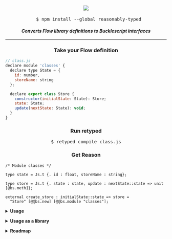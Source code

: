 <h1 align="center"><img src="https://github.com/rrdelaney/ReasonablyTyped/raw/master/logo.png"></h1>

<pre align="center">
  $ npm install --global reasonably-typed
</pre>

<h4 align="center"><i>Converts Flow library definitions to Bucklescript interfaces</i></h4>

<hr>

<h3 align="center">Take your Flow definition</h3>

```js
// class.js
declare module 'classes' {
  declare type State = {
    id: number,
    storeName: string
  };

  declare export class Store {
    constructor(initialState: State): Store;
    state: State;
    update(nextState: State): void;
  }
}
```

<h3 align="center">Run retyped</h3>

<pre align="center">
$ retyped compile class.js
</pre>

<h3 align="center">Get Reason</h3>

```reason
/* Module classes */

type state = Js.t {. id : float, storeName : string};

type store = Js.t {. state : state, update : nextState::state => unit [@bs.meth]};

external create_store : initialState::state => store =
  "Store" [@@bs.new] [@@bs.module "classes"];
```

<p><details>
<summary><b>Usage</b></summary>

```
retyped

Commands:
  compile [files...]  Generate BuckleScript interfaces from a file

Options:
  --version     Show version number                                    [boolean]
  --help        Show help                                              [boolean]
      
```
</details></p>

<p><details>
<summary><b>Usage as a library</b></summary>
ReasonablyTyped also exports a library for use! See the example below:

```js
// lib-usage.js
import * as ReasonablyTyped from 'reasonably-typed'

const libSrc = fs.readFileSync('lib.js').toString()
const bsInterface = ReasonablyTyped.compile(libSrc)
```
  
**`format (code: string) => string`**

Formats a block of code using `refmt`

**`compile (code: string, filename?: string) => string`**

Compiles a libdef, formats the result, and handles errors cleanly
</details></p>

<p><details>
<summary><b>Roadmap</b></summary>
- [x] Basic types like `string`
- [x] Function types
- [x] Record types
- [ ] Literals as types
- [x] Union types
- [ ] Instersection types
- [x] Named types
- [x] Optional parameters
- [x] Classes
- [ ] Generics
- [ ] Built-ins like Promises and React
</details></p>
